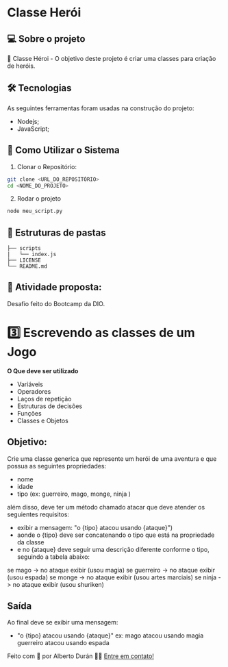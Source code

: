 # Classe Herói

## 💻 Sobre o projeto

📱 Classe Héroi - O objetivo deste projeto é criar uma classes para criação de heróis.

## 🛠 Tecnologias

As seguintes ferramentas foram usadas na construção do projeto:

- Nodejs;
- JavaScript;

## 📏 Como Utilizar o Sistema

1. Clonar o Repositório:

```bash
git clone <URL_DO_REPOSITÓRIO>
cd <NOME_DO_PROJETO>
```

2. Rodar o projeto   

```bash
node meu_script.py
```

## 📂 Estruturas de pastas

```
├── scripts
|   └── index.js
├── LICENSE
└── README.md
```

## 🚀 Atividade proposta:

Desafio feito do Bootcamp da DIO.

# 3️⃣ Escrevendo as classes de um Jogo

**O Que deve ser utilizado**

- Variáveis
- Operadores
- Laços de repetição
- Estruturas de decisões
- Funções
- Classes e Objetos

## Objetivo:

Crie uma classe generica que represente um herói de uma aventura e que possua as seguintes propriedades:

- nome
- idade
- tipo (ex: guerreiro, mago, monge, ninja )

além disso, deve ter um método chamado atacar que deve atender os seguientes requisitos:

- exibir a mensagem: "o {tipo} atacou usando {ataque}")
- aonde o {tipo} deve ser concatenando o tipo que está na propriedade da classe
- e no {ataque} deve seguir uma descrição diferente conforme o tipo, seguindo a tabela abaixo:

se mago -> no ataque exibir (usou magia)
se guerreiro -> no ataque exibir (usou espada)
se monge -> no ataque exibir (usou artes marciais)
se ninja -> no ataque exibir (usou shuriken)

## Saída

Ao final deve se exibir uma mensagem:

- "o {tipo} atacou usando {ataque}"
  ex: mago atacou usando magia
  guerreiro atacou usando espada

Feito com 🩵 por Alberto Durán 👋🏽 [Entre em contato!](https://www.linkedin.com/in/alberto-janeiro)
